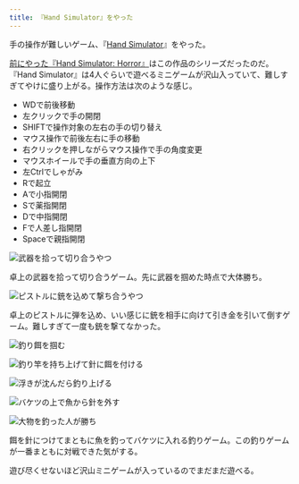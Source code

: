 ```yaml
---
title: 『Hand Simulator』をやった
---
```


手の操作が難しいゲーム、『[Hand Simulator](https://store.steampowered.com/app/657200/Hand_Simulator/)』をやった。

[前にやった『Hand Simulator: Horror』](/articles/2021-01-10-hand-simulator-horror)はこの作品のシリーズだったのだ。『Hand Simulator』は4人ぐらいで遊べるミニゲームが沢山入っていて、難しすぎてやけに盛り上がる。操作方法は次のような感じ。

- WDで前後移動
- 左クリックで手の開閉
- SHIFTで操作対象の左右の手の切り替え
- マウス操作で前後左右に手の移動
- 右クリックを押しながらマウス操作で手の角度変更
- マウスホイールで手の垂直方向の上下
- 左Ctrlでしゃがみ
- Rで起立
- Aで小指開閉
- Sで薬指開閉
- Dで中指開閉
- Fで人差し指開閉
- Spaceで親指開閉

![](https://i.imgur.com/JfXUbdOh.jpg "武器を拾って切り合うやつ")

卓上の武器を拾って切り合うゲーム。先に武器を掴めた時点で大体勝ち。

![](https://i.imgur.com/TxFI2xBh.jpg "ピストルに銃を込めて撃ち合うやつ")

卓上のピストルに弾を込め、いい感じに銃を相手に向けて引き金を引いて倒すゲーム。難しすぎて一度も銃を撃てなかった。

![](https://i.imgur.com/3aBhuoyh.jpg "釣り餌を掴む")

![](https://i.imgur.com/MYGFr1Ih.jpg "釣り竿を持ち上げて針に餌を付ける")

![](https://i.imgur.com/FkdZt03h.jpg "浮きが沈んだら釣り上げる")

![](https://i.imgur.com/Xit0dxth.jpg "バケツの上で魚から針を外す")

![](https://i.imgur.com/A3C61C8h.jpg "大物を釣った人が勝ち")

餌を針につけてまともに魚を釣ってバケツに入れる釣りゲーム。この釣りゲームが一番まともに対戦できた気がする。

遊び尽くせないほど沢山ミニゲームが入っているのでまだまだ遊べる。
